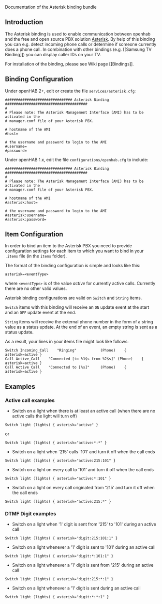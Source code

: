 Documentation of the Asterisk binding bundle

## Introduction

The Asterisk binding is used to enable communication between openhab and the free and open source PBX solution [Asterisk](http://www.asterisk.org). By help of this binding you can e.g. detect incoming phone calls or determine if someone currently does a phone call. In combination with other bindings (e.g. [[Samsung TV Binding]]) you can display caller IDs on your TV.

For installation of the binding, please see Wiki page [[Bindings]].

## Binding Configuration

Under openHAB 2+, edit or create the file `services/asterisk.cfg`:

```
############################### Asterisk Binding ######################################
#
# Please note: The Asterisk Management Interface (AMI) has to be activated in the
# manager.conf file of your Asterisk PBX.

# hostname of the AMI
#host=

# the username and password to login to the AMI
#username=
#password=
```

Under openHAB 1.x, edit the file `configurations/openhab.cfg` to include:

```
############################### Asterisk Binding ######################################
#
# Please note: The Asterisk Management Interface (AMI) has to be activated in the
# manager.conf file of your Asterisk PBX.

# hostname of the AMI
#asterisk:host=

# the username and password to login to the AMI
#asterisk:username=
#asterisk:password=
```

## Item Configuration

In order to bind an item to the Asterisk PBX you need to provide configuration settings for each item to which you want to bind in your `.items` file (in the `items` folder). 

The format of the binding configuration is simple and looks like this:

    asterisk=<eventType>

where `<eventType>` is of the value *active* for currently active calls. Currently there are no other valid values.

Asterisk binding configurations are valid on `Switch` and `String` items.

`Switch` items with this binding will receive an `ON` update event at the start and an `OFF` update event at the end.

`String` items will receive the external phone number in the form of a string value as a status update. At the end of an event, an empty string is sent as a status update.

As a result, your lines in your items file might look like follows:

    Switch Incoming_Call	"Ringing"			(Phone)    { asterisk=active }
    Call Active_Call	"Connected [to %1$s from %2$s]"	(Phone)    { asterisk=active }
    Call Active_Call	"Connected to [%s]"		(Phone)    { asterisk=active }

## Examples

### Active call examples

* Switch on a light when there is at least an active call (when there are no active calls the light will turn off)

```
Switch light (lights) { asterisk="active" }
```

or

```
Switch light (lights) { asterisk="active:*:*" }
```

* Switch on a light when '215' calls '101' and turn it off when the call ends

```
Switch light (lights) { asterisk="active:215:101" }
```

* Switch on a light on every call to '101' and turn it off when the call ends

```
Switch light (lights) { asterisk="active:*:101" }
```

* Switch on a light on every call originated from '215' and turn it off when the call ends

```
Switch light (lights) { asterisk="active:215:*" }
```

### DTMF Digit examples

* Switch on a light when '1' digit is sent from '215' to '101' during an active call

```
Switch light (lights) { asterisk="digit:215:101:1" }
```

* Switch on a light whenever a '1' digit is sent to '101' during an active call

```
Switch light (lights) { asterisk="digit:*:101:1" }
```

* Switch on a light whenever a '1' digit is sent from '215' during an active call

```
Switch light (lights) { asterisk="digit:215:*:1" }
```

* Switch on a light whenever a '1' digit is sent during an active call

```
Switch light (lights) { asterisk="digit:*:*:1" }
```
